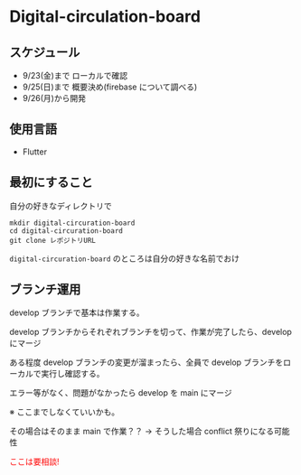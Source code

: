 # Digital-circulation-board

## スケジュール

- 9/23(金)まで ローカルで確認
- 9/25(日)まで 概要決め(firebase について調べる)
- 9/26(月)から開発

## 使用言語

- Flutter


## 最初にすること

自分の好きなディレクトリで

```
mkdir digital-circuration-board
cd digital-circuration-board
git clone レポジトリURL
```

`digital-circuration-board` のところは自分の好きな名前でおけ

## ブランチ運用

develop ブランチで基本は作業する。

develop ブランチからそれぞれブランチを切って、作業が完了したら、develop にマージ

ある程度 develop ブランチの変更が溜まったら、全員で develop ブランチをローカルで実行し確認する。

エラー等がなく、問題がなかったら develop を main にマージ

※ ここまでしなくていいかも。

その場合はそのまま main で作業？？ -> そうした場合 conflict 祭りになる可能性

<span style="color: red;"> ここは要相談! </span>
